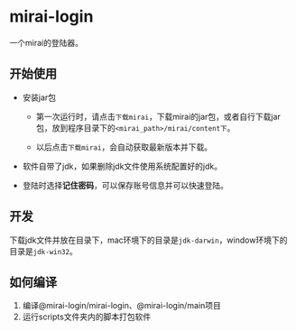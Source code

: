 # mirai-login

一个mirai的登陆器。

## 开始使用

* 安装jar包

  * 第一次运行时，请点击`下载mirai`，下载mirai的jar包，或者自行下载jar包，放到程序目录下的`<mirai_path>/mirai/content下`。

  * 以后点击`下载mirai`，会自动获取最新版本并下载。
  
* 软件自带了jdk，如果删除jdk文件使用系统配置好的jdk。

* 登陆时选择**记住密码**，可以保存账号信息并可以快速登陆。

## 开发

下载jdk文件并放在目录下，mac环境下的目录是`jdk-darwin`，window环境下的目录是`jdk-win32`。

## 如何编译

1. 编译@mirai-login/mirai-login、@mirai-login/main项目
2. 运行scripts文件夹内的脚本打包软件